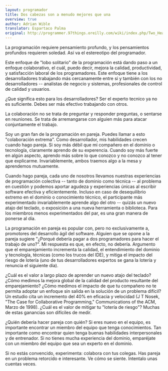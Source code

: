 ```yaml
---
layout: programador
title: Dos cabezas son a menudo mejores que una
overview: true
author: Adrian Wible
translator: Espartaco Palma
original: http://programmer.97things.oreilly.com/wiki/index.php/Two_Heads_Are_Often_Better_than_One
---
```



La programación requiere pensamiento profundo, y los pensamientos profundos requieren soledad. Así va el estereotipo del programador.

Este enfoque de "lobo solitario" de la programación está dando paso a un enfoque colaborativo, el cuál, puedo decir, mejora la calidad, productividad, y satisfacción laboral de los programadores. Este enfoque tiene a los desarrolladores trabajando más cercanamente entre sí y también con los no desarrolladores -- analistas de negocio y sistemas, profesionales de control de calidad y usuarios.

¿Que significa esto para los desarrolladores? Ser el experto tecnico ya no es suficiente. Debes ser más efectivo trabajando con otros.

La colaboración no se trata de preguntar y responder preguntas, o sentarse en reuniones. Se trata de arremangarse con alguien más para atacar conjuntamente el trabajo.

Soy un gran fan de la programación en pareja. Puedes llamar a esto "colaboración extrema". Como desarrollador, mis habilidades crecen cuando hago pareja. Si soy más débil que mi compañero en el dominio o tecnología, claramente aprendo de su experencia. Cuando soy más fuerte en algún aspecto, aprendo más sobre lo que conozco y no conozco al tener que explicarme. Invariablemente, ambos traemos algo a la mesa y aprendemos mutuamente.

Cuando hago pareja, cada uno de nosotros llevamos nuestras experiencias de programación colectiva -- tanto de dominio como técnica -- al problema en cuestión y podemos aportar agudeza y experiencias únicas al escribir software efectiva y eficientemente. Incluso en caso de desequilibrio extremo en el dominio o conocimiento técnico, el participante más experimentado invariablemente aprende algo del otro -- quizás un nuevo atajo del teclado, o exposición a una nueva herramienta o biblioteca. Para los miembros menos experimentados del par, es una gran manera de ponerse al día.

La programación en pareja es popular con, pero no exclusivamente a, promotores del desarrollo ágil del software. Alguien que se opone a la pareja sugiere "¿Porqué debería pagar a dos programadores para hacer el trabajo de uno?". Mi respuesta es que, en efecto, no debería. Argumento que el emparejamiento incrementa la calidad, el entendimiento del dominio y tecnología, técnicas (como los trucos del IDE), y mitiga el impacto del riesgo de lotería (uno de tus desarrolladores expertos se gana la lotería y renuncia el siguiente día).

¿Cuál es el valor a largo plazo de aprender un nuevo atajo del teclado? ¿Cómo medimos la mejora global de la calidad del producto resultante del emparejamiento? ¿Cómo medimos el impacto de que tu compañero no te permita adoptar un enfoque sin salida en la solución de un problema difícil? Un estudio cita un incremento del 40% en eficacia y velocidad (J T Nosek, "The Case for Collaborative Programming," Communications of the ACM, Marzo de 1998). ¿Cuál es el valor de mitigar tu "lotería de riesgo"? Muchas de estas ganancias son difíciles de medir.

¿Quién debería hacer pareja con quién? Si eres nuevo en el equipo, es importante encontrar un miembro del equipo que tenga conocimientos. Tan importante como encontrar quien tenga buenas habilidades interpersonales y de entrenador. Si no tienes mucha experiencia del dominio, emparéjate con un miembro del equipo que sea un experto en el dominio.

Si no estás convencido, experimenta: colabora con tus colegas. Has pareja en un problema retorcido e interesante. Ve cómo se siente. Intentalo unas cuentas veces.



